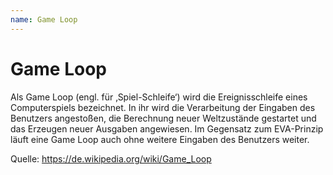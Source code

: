 ```yaml
---
name: Game Loop
---
```


# Game Loop

Als Game Loop (engl. für ‚Spiel-Schleife‘) wird die Ereignisschleife eines Computerspiels bezeichnet. In ihr wird die Verarbeitung der Eingaben des Benutzers angestoßen, die Berechnung neuer Weltzustände gestartet und das Erzeugen neuer Ausgaben angewiesen. Im Gegensatz zum EVA-Prinzip läuft eine Game Loop auch ohne weitere Eingaben des Benutzers weiter. 

Quelle: https://de.wikipedia.org/wiki/Game_Loop
